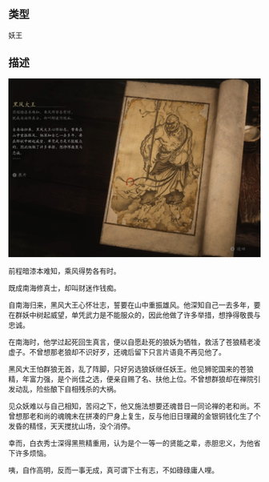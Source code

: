 
## 类型

妖王

## 描述

![黑风大王](../../images/妖王/黑风大王.jpg)

前程暗漆本难知，乘风得势各有时。

既成南海修真士，却叫财迷作钱痴。

自南海归来，黑风大王心怀壮志，誓要在山中重振雄风。他深知自己一去多年，要在群妖中树起威望，单凭武力是不能服众的，因此他做了许多举措，想挣得敬畏与忠诚。

在南海时，他学过起死回生真言，便以自愿赴死的狼妖为牺牲，救活了苍狼精老凌虚子。不曾想那老狼却不识好歹，还魂后留下只言片语竟不再见他了。

黑风大王怕群狼无首，乱了阵脚，只好另选狼妖继任妖王。他见狮驼国来的苍狼精，年富力强，是个尚佳之选，便亲自赐了名、扶他上位。不曾想群狼却在禅院引发动乱，险些酿下自相残杀的大祸。

见众妖难以与自己相知，苦闷之下，他又施法想要还魂昔日一同论禅的老和尚。不曾想那老和尚的魂魄未在拼凑的尸身上复生，反与他旧日理藏的金银铜钱化生了个发昏的精怪，天天搅扰山场，没个消停。

幸而，白衣秀士深得黑熊精重用，认为是个一等一的贤能之辈，赤胆忠义，为他省下许多烦恼。

咦，自作高明，反而一事无成，真可谓下士有志，不如碌碌庸人哩。


    